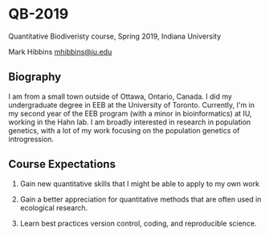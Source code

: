 # QB-2019
Quantitative Biodiveristy course, Spring 2019, Indiana University

Mark Hibbins
mhibbins@iu.edu

## Biography 

I am from a small town outside of Ottawa, Ontario, Canada. I did my undergraduate degree in EEB at the University of Toronto. Currently, I'm in my second year of the EEB program (with a minor in bioinformatics) at IU, working in the Hahn lab. I am broadly interested in research in population genetics, with a lot of my work focusing on the population genetics of introgression. 

## Course Expectations

1. Gain new quantitative skills that I might be able to apply to my own work

2. Gain a better appreciation for quantitative methods that are often used in ecological research. 

3. Learn best practices version control, coding, and reproducible science. 

